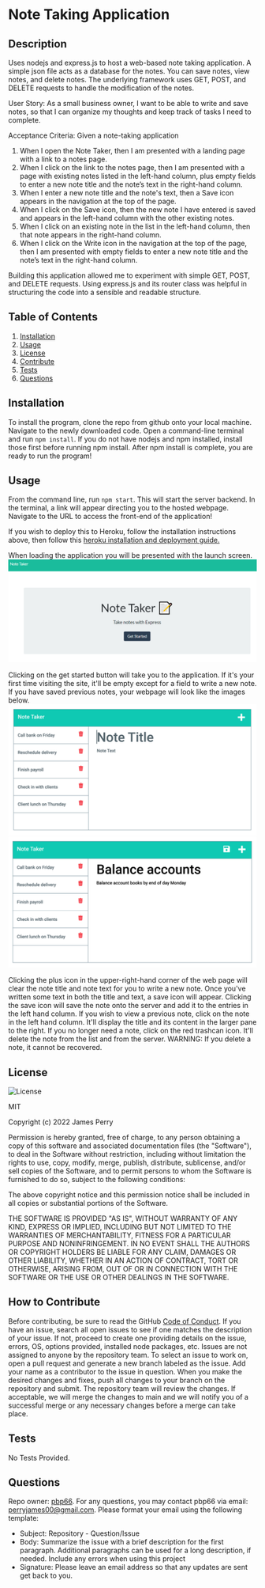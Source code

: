 # Note Taking Application

## Description

Uses nodejs and express.js to host a web-based note taking application. A simple json file acts as a database for the notes. You can save notes, view notes, and delete notes. The underlying framework uses GET, POST, and DELETE requests to handle the modification of the notes.

User Story:
As a small business owner, I want to be able to write and save notes, so that I can organize my thoughts and keep track of tasks I need to complete.

Acceptance Criteria: Given a note-taking application

1. When I open the Note Taker, then I am presented with a landing page with a link to a notes page.
2. When I click on the link to the notes page, then I am presented with a page with existing notes listed in the left-hand column, plus empty fields to enter a new note title and the note’s text in the right-hand column.
3. When I enter a new note title and the note's text, then a Save icon appears in the navigation at the top of the page.
4. When I click on the Save icon, then the new note I have entered is saved and appears in the left-hand column with the other existing notes.
5. When I click on an existing note in the list in the left-hand column, then that note appears in the right-hand column.
6. When I click on the Write icon in the navigation at the top of the page, then I am presented with empty fields to enter a new note title and the note’s text in the right-hand column.

Building this application allowed me to experiment with simple GET, POST, and DELETE requests. Using express.js and its router class was helpful in structuring the code into a sensible and readable structure.

## Table of Contents

1. [Installation](#installation)
2. [Usage](#usage)
3. [License](#license)
4. [Contribute](#contribute)
5. [Tests](#tests)
6. [Questions](#questions)

## Installation

To install the program, clone the repo from github onto your local machine. Navigate to the newly downloaded code. Open a command-line terminal and run `npm install`. If you do not have nodejs and npm installed, install those first before running npm install. After npm install is complete, you are ready to run the program!

## Usage

From the command line, run `npm start`. This will start the server backend. In the terminal, a link will appear directing you to the hosted webpage. Navigate to the URL to access the front-end of the application!

If you wish to deploy this to Heroku, follow the installation instructions above, then follow this [heroku installation and deployment guide.](https://devcenter.heroku.com/articles/getting-started-with-nodejs?singlepage=true)

When loading the application you will be presented with the launch screen.
![Web-Based Note Taker Launch Page](./assets/readme/11-express-homework-demo-00.png)

Clicking on the get started button will take you to the application. If it's your first time visiting the site, it'll be empty except for a field to write a new note. If you have saved previous notes, your webpage will look like the images below.
![Web-Based Note Taker Demo #1](./assets/readme/11-express-homework-demo-01.png)
![Web-Based Note Taker Demo #2](./assets/readme/11-express-homework-demo-02.png)

Clicking the plus icon in the upper-right-hand corner of the web page will clear the note title and note text for you to write a new note. Once you've written some text in both the title and text, a save icon will appear. Clicking the save icon will save the note onto the server and add it to the entries in the left hand column. If you wish to view a previous note, click on the note in the left hand column. It'll display the title and its content in the larger pane to the right. If you no longer need a note, click on the red trashcan icon. It'll delete the note from the list and from the server. WARNING: If you delete a note, it cannot be recovered.

## License

![License](https://img.shields.io/static/v1?label=license&message=MIT&color=brightgreen)

MIT

Copyright (c) 2022 James Perry

Permission is hereby granted, free of charge, to any person obtaining a copy of this software and associated documentation files (the "Software"), to deal in the Software without restriction, including without limitation the rights to use, copy, modify, merge, publish, distribute, sublicense, and/or sell copies of the Software, and to permit persons to whom the Software is furnished to do so, subject to the following conditions:

The above copyright notice and this permission notice shall be included in all copies or substantial portions of the Software.

THE SOFTWARE IS PROVIDED "AS IS", WITHOUT WARRANTY OF ANY KIND, EXPRESS OR IMPLIED, INCLUDING BUT NOT LIMITED TO THE WARRANTIES OF MERCHANTABILITY, FITNESS FOR A PARTICULAR PURPOSE AND NONINFRINGEMENT. IN NO EVENT SHALL THE AUTHORS OR COPYRIGHT HOLDERS BE LIABLE FOR ANY CLAIM, DAMAGES OR OTHER LIABILITY, WHETHER IN AN ACTION OF CONTRACT, TORT OR OTHERWISE, ARISING FROM, OUT OF OR IN CONNECTION WITH THE SOFTWARE OR THE USE OR OTHER DEALINGS IN THE SOFTWARE.

## How to Contribute

Before contributing, be sure to read the GitHub [Code of Conduct](https://github.com/github/docs/blob/main/CODE_OF_CONDUCT.md). If you have an issue, search all open issues to see if one matches the description of your issue. If not, proceed to create one providing details on the issue, errors, OS, options provided, installed node packages, etc. Issues are not assigned to anyone by the repository team. To select an issue to work on, open a pull request and generate a new branch labeled as the issue. Add your name as a contributor to the issue in question. When you make the desired changes and fixes, push all changes to your branch on the repository and submit. The repository team will review the changes. If acceptable, we will merge the changes to main and we will notify you of a successful merge or any necessary changes before a merge can take place.

## Tests

No Tests Provided.

## Questions

Repo owner: [pbp66](https://github.com/pbp66).
For any questions, you may contact pbp66 via email: perryjames00@gmail.com. Please format your email using the following template:

- Subject: Repository - Question/Issue
- Body: Summarize the issue with a brief description for the first paragraph. Additional paragraphs can be used for a long description, if needed. Include any errors when using this project
- Signature: Please leave an email address so that any updates are sent get back to you.
